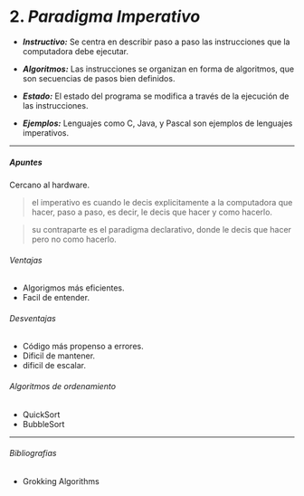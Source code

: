 # 2. *Paradigma Imperativo*

- ***Instructivo:*** Se centra en describir paso a paso las instrucciones que la computadora debe ejecutar.

- ***Algoritmos:*** Las instrucciones se organizan en forma de algoritmos, que son secuencias de pasos bien definidos.

- ***Estado:*** El estado del programa se modifica a través de la ejecución de las instrucciones.

- ***Ejemplos:*** Lenguajes como C, Java, y Pascal son ejemplos de lenguajes imperativos.
---
##### Apuntes
Cercano al hardware.

> el imperativo es cuando le decis explicitamente a la computadora que hacer, paso a paso, es decir, le decis que hacer y como hacerlo.

> su contraparte es el paradigma declarativo, donde le decis que hacer pero no como hacerlo.

###### Ventajas
- Algorigmos más eficientes.
- Facil de entender.

###### Desventajas
- Código más propenso a errores.
- Dificil de mantener.
- dificil de escalar.


###### Algoritmos de ordenamiento
- QuickSort
- BubbleSort
---
###### Bibliografias
- Grokking Algorithms
